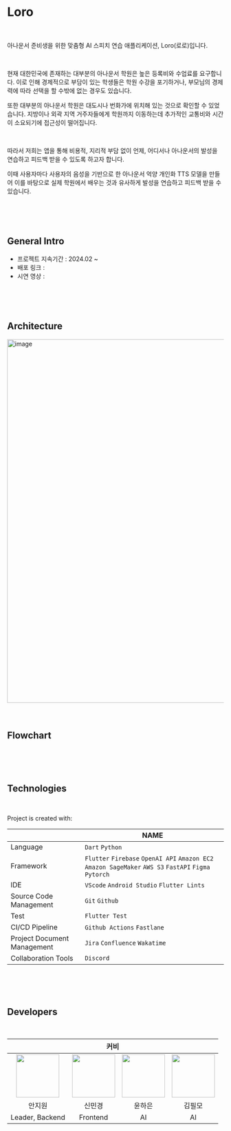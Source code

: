 # Loro
<br/>

아나운서 준비생을 위한 맞춤형 AI 스피치 연습 애플리케이션, Loro(로로)입니다.  

<br/>

현재 대한민국에 존재하는 대부분의 아나운서 학원은 높은 등록비와 수업료를 요구합니다. 이로 인해 경제적으로 부담이 있는 학생들은 학원 수강을 포기하거나, 부모님의 경제력에 따라 선택을 할 수밖에 없는 경우도 있습니다.

또한 대부분의 아나운서 학원은 대도시나 번화가에 위치해 있는 것으로 확인할 수 있었습니다. 지방이나 외곽 지역 거주자들에게 학원까지 이동하는데 추가적인 교통비와 시간이 소요되기에 접근성이 떨어집니다.

<br/>

따라서 저희는 앱을 통해 비용적, 지리적 부담 없이 언제, 어디서나 아나운서의 발성을 연습하고 피드백 받을 수 있도록 하고자 합니다.

이때 사용자마다 사용자의 음성을 기반으로 한 아나운서 억양 개인화 TTS 모델을 만들어 이를 바탕으로 실제 학원에서 배우는 것과 유사하게 발성을 연습하고 피드백 받을 수 있습니다.


<br/>
<br/>
<br/>


## General Intro

- 프로젝트 지속기간 : 2024.02 ~
- 배포 링크 :
- 시연 영상 :

  
<br/>
<br/>
<br/>


## Architecture

<img width="843" alt="image" src="https://github.com/kookmin-sw/capstone-2024-08/assets/66212424/2e998c82-ff8d-43ce-89a1-ef2768c68d1c">

<br/>
<br/>
<br/>




## Flowchart



<br/>
<br/>
<br/>



## Technologies
<br/>

Project is created with:  

|                |NAME                          |
|----------------|-------------------------------|
|Language         |`Dart` `Python`            |
|Framework|`Flutter` `Firebase` `OpenAI API` `Amazon EC2` `Amazon SageMaker` `AWS S3` `FastAPI` `Figma` `Pytorch`|
|IDE     |`VScode` `Android Studio` `Flutter Lints`|
|Source Code Management     |`Git` `Github`|
|Test     |`Flutter Test `|
|CI/CD Pipeline     |`Github Actions` `Fastlane`|
|Project Document Management     |`Jira` `Confluence` `Wakatime`|
|Collaboration Tools |`Discord`|



<br/>
<br/>
<br/>

## Developers
<br/>

<div align='center'>
<table>
    <thead>
        <tr>
            <th colspan="5">커비</th>
        </tr>
    </thead>
    <tbody>
        <tr>
          <tr>
            <td align='center'><a href="https://github.com/anjiwon319 "><img src="https://avatars.githubusercontent.com/u/66212424?v=4" width="100" height="100"></td>
            <td align='center'><a href="https://github.com/Shin-MG "><img src="https://avatars.githubusercontent.com/u/66138381?v=4" width="100" height="100"></td>
            <td align='center'><a href="https://github.com/YunHaaaa "><img src="https://avatars.githubusercontent.com/u/63325450?v=4" width="100" height="100"></td>
            <td align='center'><a href="https://github.com/why-arong"><img src="https://avatars.githubusercontent.com/u/68311908?v=4" width="100" height="100"></td>
          </tr>
          <tr>
            <td align='center'>안지원</td>
            <td align='center'>신민경</td>
            <td align='center'>윤하은</td>
            <td align='center'>김필모</td>
          </tr>
          <tr>
            <td align='center'>Leader, Backend</td>
            <td align='center'>Frontend</td>
            <td align='center'>AI</td>
            <td align='center'>AI</td>
        </tr>
    </tbody>
</table>
</div>

